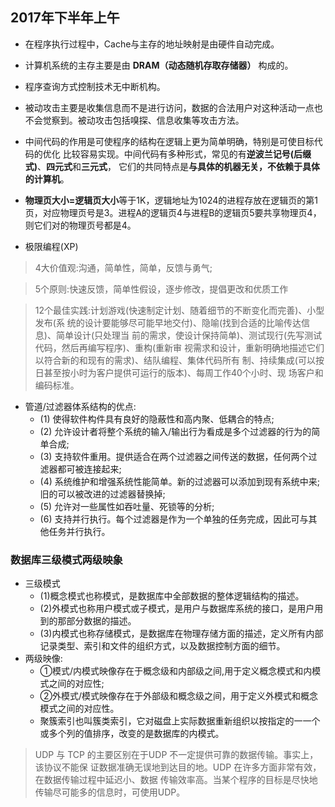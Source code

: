 ## 2017年下半年上午

- 在程序执行过程中，Cache与主存的地址映射是由硬件自动完成。

- 计算机系统的主存主要是由 **DRAM（动态随机存取存储器）** 构成的。

- 程序查询方式控制技术无中断机构。

- 被动攻击主要是收集信息而不是进行访问，数据的合法用户对这种活动一点也不会觉察到。被动攻击包括嗅探、信息收集等攻击方法。

- 中间代码的作用是可使程序的结构在逻辑上更为简单明确，特别是可使目标代码的优化
比较容易实现。中间代码有多种形式，常见的有**逆波兰记号(后缀式)**、**四元式**和**三元式**，
它们的共同特点是**与具体的机器无关，不依赖于具体的计算机**。

- **物理页大小=逻辑页大小**等于1K，逻辑地址为1024的进程存放在逻辑页的第1页，对应物理页号是3。进程A的逻辑页4与进程B的逻辑页5要共享物理页4，则它们对的物理页号都是4。

- 极限编程(XP)

>4大价值观:沟通，简单性，简单，反馈与勇气;

>5个原则:快速反馈，简单性假设，逐步修改，提倡更改和优质工作

>12个最佳实践:计划游戏(快速制定计划、随着细节的不断变化而完善)、小型发布(系
统的设计要能够尽可能早地交付)、隐喻(找到合适的比喻传达信息)、简单设计(只处理当
前的需求，使设计保持简单)、测试现行(先写测试代码，然后再编写程序)、重构(重新审
视需求和设计，重新明确地描述它们以符合新的和现有的需求)、结队编程、集体代码所有
制、持续集成(可以按日甚至按小时为客户提供可运行的版本)、每周工作40个小时、现
场客户和编码标准。

- 管道/过滤器体系结构的优点:
	- (1) 使得软件构件具有良好的隐蔽性和高内聚、低耦合的特点;
	- (2) 允许设计者将整个系统的输入/输出行为看成是多个过滤器的行为的简单合成;
	- (3) 支持软件重用。提供适合在两个过滤器之间传送的数据，任何两个过滤器都可被连接起来;
	- (4) 系统维护和增强系统性能简单。新的过滤器可以添加到现有系统中来;旧的可以被改进的过滤器替换掉;
	- (5) 允许对一些属性如吞吐量、死锁等的分析;
	- (6) 支持并行执行。每个过滤器是作为一个单独的任务完成，因此可与其他任务并行执行。

### 数据库**三级模式两级映象**
- 三级模式
	- (1)概念模式也称模式，是数据库中全部数据的整体逻辑结构的描述。
	- (2)外模式也称用户模式或子模式，是用户与数据库系统的接口，是用户用到的那部分数据的描述。
	- (3)内模式也称存储模式，是数据库在物理存储方面的描述，定义所有内部记录类型、索引和文件的组织方式，以及数据控制方面的细节。
- 两级映像:
	- ①模式/内模式映像存在于概念级和内部级之间,用于定义概念模式和内模式之间的对应性;
	- ②外模式/模式映像存在于外部级和概念级之间，用于定义外模式和概念模式之间的对应性。
	- 聚簇索引也叫簇类索引，它对磁盘上实际数据重新组织以按指定的一一个或多个列的值排序，改变的是数据库的内模式。

> UDP 与 TCP 的主要区别在于UDP 不一定提供可靠的数据传输。事实上，该协议不能保
证数据准确无误地到达目的地。UDP 在许多方面非常有效，在数据传输过程中延迟小、数据
传输效率高。当某个程序的目标是尽快地传输尽可能多的信息时，可使用UDP。